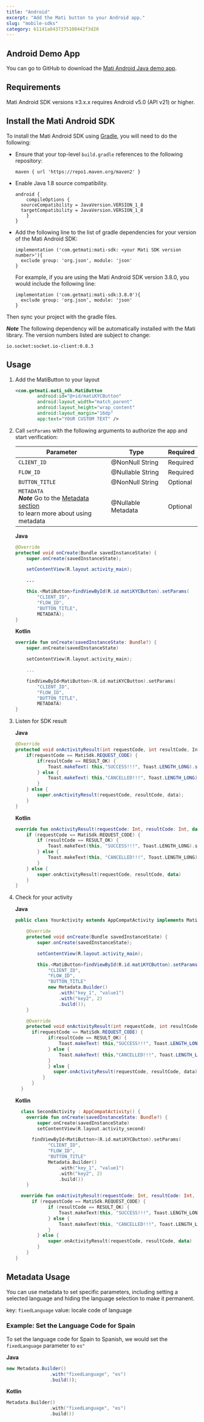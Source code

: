 ```yaml
---
title: "Android"
excerpt: "Add the Mati button to your Android app."
slug: "mobile-sdks"
category: 61141a8437375100442f3d20
---
```


## Android Demo App

You can go to GitHub to download the [Mati Android Java demo app](https://github.com/GetMati/mati-mobile-examples/tree/main/javaDemoApp(native)).


## Requirements

Mati Android SDK versions &#8805;3.x.x requires Android v5.0 (API v21) or higher.

## Install the Mati Android SDK

To install the Mati Android SDK using [Gradle](https://gradle.org/), you will need to do the following:

- Ensure that your top-level `build.gradle` references to the following repository:
  ```
  maven { url 'https://repo1.maven.org/maven2' }
  ```

- Enable Java 1.8 source compatibility.

  ```
  android {
      compileOptions {
  	sourceCompatibility = JavaVersion.VERSION_1_8
  	targetCompatibility = JavaVersion.VERSION_1_8
      }
  }
  ```

- Add the following line to the list of gradle dependencies for your version of the Mati Android SDK:

  ```
  implementation ('com.getmati:mati-sdk: <your Mati SDK version number>'){
  	exclude group: 'org.json', module: 'json'
  }
  ```

	For example, if you are using the Mati Android SDK version 3.8.0, you would include the following line:

  ```
  implementation ('com.getmati:mati-sdk:3.8.0'){
  	exclude group: 'org.json', module: 'json'
  }
  ```

Then sync your project with the gradle files.

_**Note**_ The following dependency will be automatically installed with the Mati library. The version numbers listed are subject to change:

`io.socket:socket.io-client:0.8.3`

## Usage

1. Add the MatiButton to your layout

   ```xml
   <com.getmati.mati_sdk.MatiButton
           android:id="@+id/matiKYCButton"
           android:layout_width="match_parent"
           android:layout_height="wrap_content"
           android:layout_margin="16dp"
           app:text="YOUR CUSTOM TEXT" />
   ```
1.  Call `setParams` with the following arguments to authorize the app and start verification:

	| 	Parameter     | Type                 | Required |
	|---------------|----------------------|----------|
	|  `CLIENT_ID`   | @NonNull String      | Required |
	|  `FLOW_ID`     | @Nullable String     | Required |
	|  `BUTTON_TITLE` | @NonNull String      | Optional |
	|  `METADATA` <br /> _**Note**_ Go to the [Metadata section](#metadata-usage) <br />to learn more about using metadata   | @Nullable Metadata   | Optional |


	**Java**

	```Java
	@Override
	protected void onCreate(Bundle savedInstanceState) {
	    super.onCreate(savedInstanceState);

	    setContentView(R.layout.activity_main);

	    ...

	    this.<MatiButton>findViewById(R.id.matiKYCButton).setParams(
	        "CLIENT_ID",
	        "FLOW_ID",
	        "BUTTON_TITLE",
	        METADATA);
	}
	```

	**Kotlin**

	```kotlin
	override fun onCreate(savedInstanceState: Bundle?) {
	    super.onCreate(savedInstanceState)

	    setContentView(R.layout.activity_main);

	    ...

	    findViewById<MatiButton>(R.id.matiKYCButton).setParams(
	        "CLIENT_ID",
	        "FLOW_ID",
	        "BUTTON_TITLE",
	        METADATA)
	}
	```

1.  Listen for SDK result

    **Java**
    ```Java
    @Override
    protected void onActivityResult(int requestCode, int resultCode, Intent data) {
        if(requestCode == MatiSdk.REQUEST_CODE) {
            if(resultCode == RESULT_OK) {
                Toast.makeText( this,"SUCCESS!!!", Toast.LENGTH_LONG).show();
            } else {
                Toast.makeText( this,"CANCELLED!!!", Toast.LENGTH_LONG).show();
            }
        } else {
            super.onActivityResult(requestCode, resultCode, data);
        }
    }
    ```

    **Kotlin**
    ```Kotlin
    override fun onActivityResult(requestCode: Int, resultCode: Int, data: Intent?) {
        if (requestCode == MatiSdk.REQUEST_CODE) {
            if (resultCode == RESULT_OK) {
                Toast.makeText(this, "SUCCESS!!!", Toast.LENGTH_LONG).show()
            } else {
                Toast.makeText(this, "CANCELLED!!!", Toast.LENGTH_LONG).show()
            }
        } else {
            super.onActivityResult(requestCode, resultCode, data)
        }
    }
    ```

 1. Check for your activity

    **Java**
    ```java
    public class YourActivity extends AppCompatActivity implements MatiCallback {

        @Override
        protected void onCreate(Bundle savedInstanceState) {
            super.onCreate(savedInstanceState);

            setContentView(R.layout.activity_main);

            this.<MatiButton>findViewById(R.id.matiKYCButton).setParams(
                "CLIENT_ID",
                "FLOW_ID",
                "BUTTON_TITLE"
                new Metadata.Builder()
                    .with("key_1", "value1")
                    .with("key2", 2)
                    .build());
        }

        @Override
        protected void onActivityResult(int requestCode, int resultCode, Intent data) {
          if(requestCode == MatiSdk.REQUEST_CODE) {
                if(resultCode == RESULT_OK) {
                    Toast.makeText( this,"SUCCESS!!!", Toast.LENGTH_LONG).show();
                } else {
                    Toast.makeText( this,"CANCELLED!!!", Toast.LENGTH_LONG).show();
                }
                } else {
                  super.onActivityResult(requestCode, resultCode, data);
              }
          }
      }
	```

    **Kotlin**
	  ```kotlin
		class SecondActivity : AppCompatActivity() {
	      override fun onCreate(savedInstanceState: Bundle?) {
	          super.onCreate(savedInstanceState)
	          setContentView(R.layout.activity_second)

   	        findViewById<MatiButton>(R.id.matiKYCButton).setParams(
	              "CLIENT_ID",
	              "FLOW_ID",
	              "BUTTON_TITLE"
	              Metadata.Builder()
	                  .with("key_1", "value1")
	                  .with("key2", 2)
	                  .build())
	      }

  	    override fun onActivityResult(requestCode: Int, resultCode: Int, data: Intent?) {
  	        if (requestCode == MatiSdk.REQUEST_CODE) {
	              if (resultCode == RESULT_OK) {
	                  Toast.makeText(this, "SUCCESS!!!", Toast.LENGTH_LONG).show()
	              } else {
	                  Toast.makeText(this, "CANCELLED!!!", Toast.LENGTH_LONG).show()
	              }
	          } else {
	              super.onActivityResult(requestCode, resultCode, data)
	          }
	      }
	  }
    ```
## Metadata Usage

You can use metadata to set specific parameters, including setting a selected language and hiding the language selection to make it permanent.

key: `fixedLanguage`
value: locale code of language

### Example: Set the Language Code for Spain

To set the language code for Spain to Spanish, we would set the `fixedLanguage` parameter to `es" `

**Java**

```java
new Metadata.Builder()
                .with("fixedLanguage", "es")
                .build());
```

**Kotlin**
```kotlin
Metadata.Builder()
                .with("fixedLanguage", "es")
                .build())
```
